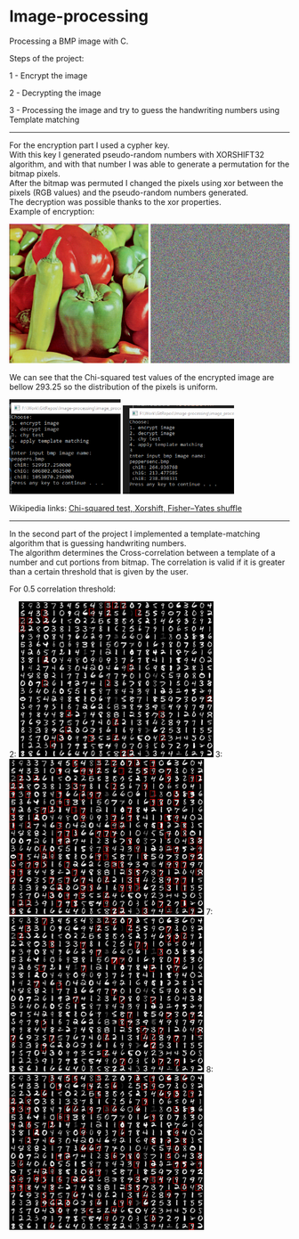 # Image-processing
Processing a BMP image with C. 

Steps of the project:

1 - Encrypt the image

2 - Decrypting the image

3 - Processing the image and try to guess the handwriting numbers using Template matching

---

For the encryption part I used a cypher key.  
With this key I generated pseudo-random numbers with XORSHIFT32 algorithm, and with that number I was able to generate a permutation for the bitmap pixels.  
After the bitmap was permuted I changed the pixels using xor between the pixels (RGB values) and the pseudo-random numbers generated.   
The decryption was possible thanks to the xor properties.  
Example of encryption:

<p align="left">
  <img src="peppers.bmp" width="250" ">
  <img src="peppersenc.bmp" width="250" ">
</p>  

We can see that the Chi-squared test values of the encrypted image are bellow 293.25 so the distribution of the pixels is uniform.

<p align="left">
  <img src="chinormal.png" width="200" title="non encrypted image">
  <img src="chienc.png" width="200" title="encrypted image">
</p>  

Wikipedia links: 
<a href="https://en.wikipedia.org/wiki/Chi-squared_test">Chi-squared test, </a>
<a href="https://en.wikipedia.org/wiki/Xorshift">Xorshift, </a>
<a href="https://en.wikipedia.org/wiki/Fisher%E2%80%93Yates_shuffle">Fisher–Yates shuffle</a>

---

In the second part of the project I implemented a template-matching algorithm that is guessing handwriting numbers.  
The algorithm determines the Cross-correlation between a template of a number and cut portions from bitmap.
The correlation is valid if it is greater than a certain threshold that is given by the user.    

For 0.5 correlation threshold:
<p align="left">
  2:
  <img src="205.bmp" width="350" title="2">
  3:
  <img src="305.bmp" width="350" title="3">
  7:
  <img src="705.bmp" width="350" title="7">
  8:
  <img src="805.bmp" width="350" title="8">
</p>  
